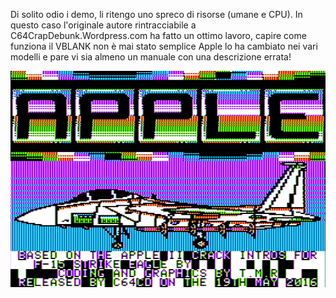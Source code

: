 Di solito odio i demo, li ritengo uno spreco di risorse (umane e CPU).
In questo caso l'originale autore rintracciabile a C64CrapDebunk.Wordpress.com
ha fatto un ottimo lavoro, capire come funziona il VBLANK non è mai stato semplice
Apple lo ha cambiato nei vari modelli e pare vi sia almeno un manuale con una
descrizione errata!

![alt text](https://github.com/MarcoVerpelli/Sorgenti-Apple-II/blob/master/Assembly/F15%20D-Gamma%20Clone/fdclone.png)
